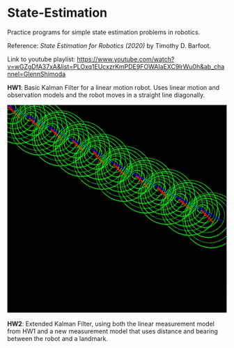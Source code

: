 # State-Estimation
Practice programs for simple state estimation problems in robotics.

Reference: *State Estimation for Robotics (2020)* by Timothy D. Barfoot.

Link to youtube playlist: https://www.youtube.com/watch?v=wGZgDfA37xA&list=PLOxq1EUcxzrKmPDE9FOWAIaEXC9lrWu0h&ab_channel=GlennShimoda

__HW1__: Basic Kalman Filter for a linear motion robot. Uses linear motion and observation models and the robot moves in a straight line diagonally.

![](Images/Kalman_Filter.JPG)

__HW2__: Extended Kalman Filter, using both the linear measurement model from HW1 and a new measurement model that uses distance and bearing between the robot and a landmark.
